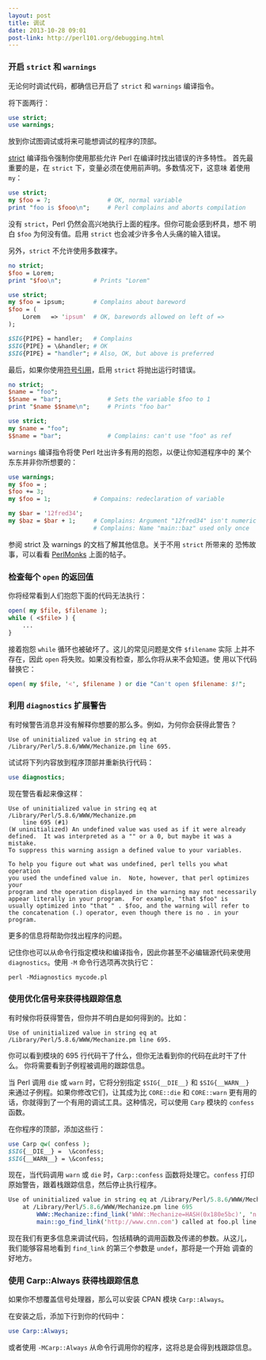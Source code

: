 ```yaml
---
layout: post
title: 调试
date: 2013-10-28 09:01
post-link: http://perl101.org/debugging.html
---
```


### 开启 `strict` 和 `warnings`

无论何时调试代码，都确信已开启了 `strict` 和 `warnings` 编译指令。

将下面两行：

```perl
use strict;
use warnings;
```

放到你试图调试或将来可能想调试的程序的顶部。

[strict][s] 编译指令强制你使用那些允许 Perl 在编译时找出错误的许多特性。
首先最重要的是，在 `strict` 下，变量必须在使用前声明。多数情况下，这意味
着使用 `my`：

```perl
use strict;
my $foo = 7;                # OK, normal variable
print "foo is $fooo\n";     # Perl complains and aborts compilation
```

没有 `strict`，Perl 仍然会高兴地执行上面的程序。但你可能会感到杯具，想不
明白 `$foo` 为何没有值。启用 `strict` 也会减少许多令人头痛的输入错误。

另外，`strict` 不允许使用多数裸字。

```perl
no strict;
$foo = Lorem;
print "$foo\n";         # Prints "Lorem"

use strict;
my $foo = ipsum;        # Complains about bareword
$foo = (
    Lorem   => 'ipsum'  # OK, barewords allowed on left of =>
);

$SIG{PIPE} = handler;   # Complains
$SIG{PIPE} = \&handler; # OK
$SIG{PIPE} = "handler"; # Also, OK, but above is preferred
```

最后，如果你使用[符号引用][r]，启用 `strict` 将抛出运行时错误。

```perl
no strict;
$name = "foo";
$$name = "bar";             # Sets the variable $foo to 1
print "$name $$name\n";     # Prints "foo bar"

use strict;
my $name = "foo";
$$name = "bar";             # Complains: can't use "foo" as ref
```

`warnings` 编译指令将使 Perl 吐出许多有用的抱怨，以便让你知道程序中的
某个东东并非你所想要的：

```perl
use warnings;
my $foo = ;
$foo += 3;
my $foo = 1;            # Compains: redeclaration of variable

my $bar = '12fred34';
my $baz = $bar + 1;     # Complains: Argument "12fred34" isn't numeric
                        # Complains: Name "main::baz" used only once
```

参阅 strict 及 warnings 的文档了解其他信息。关于不用 `strict` 所带来的
恐怖故事，可以看看 [PerlMonks][m] 上面的帖子。

### 检查每个 `open` 的返回值

你将经常看到人们抱怨下面的代码无法执行：

```perl
open( my $file, $filename );
while ( <$file> ) {
    ...
}
```

接着抱怨 `while` 循环也被破坏了。这儿的常见问题是文件 `$filename` 实际
上并不存在，因此 `open` 将失败。如果没有检查，那么你将从来不会知道。使
用以下代码替换它：

```perl
open( my $file, '<', $filename ) or die "Can't open $filename: $!";
```

### 利用 `diagnostics` 扩展警告

有时候警告消息并没有解释你想要的那么多。例如，为何你会获得此警告？

```
Use of uninitialized value in string eq at /Library/Perl/5.8.6/WWW/Mechanize.pm line 695.
```

试试将下列内容放到程序顶部并重新执行代码：

```perl
use diagnostics;
```

现在警告看起来像这样：

```
Use of uninitialized value in string eq at /Library/Perl/5.8.6/WWW/Mechanize.pm
    line 695 (#1)
(W uninitialized) An undefined value was used as if it were already
defined.  It was interpreted as a "" or a 0, but maybe it was a mistake.
To suppress this warning assign a defined value to your variables.

To help you figure out what was undefined, perl tells you what operation
you used the undefined value in.  Note, however, that perl optimizes your
program and the operation displayed in the warning may not necessarily
appear literally in your program.  For example, "that $foo" is
usually optimized into "that " . $foo, and the warning will refer to
the concatenation (.) operator, even though there is no . in your
program.
```

更多的信息将帮助你找出程序的问题。

记住你也可以从命令行指定模块和编译指令，因此你甚至不必编辑源代码来使用
`diagnostics`。使用 `-M` 命令行选项再次执行它：

```perl
perl -Mdiagnostics mycode.pl
```

### 使用优化信号来获得栈跟踪信息

有时候你将获得警告，但你并不明白是如何得到的。比如：

```
Use of uninitialized value in string eq at /Library/Perl/5.8.6/WWW/Mechanize.pm line 695.
```

你可以看到模块的 695 行代码干了什么，但你无法看到你的代码在此时干了什么。
你将需要看到子例程被调用的跟踪信息。

当 Perl 调用 `die` 或 `warn` 时，它将分别指定 `$SIG{__DIE__}` 和
`$SIG{__WARN__}` 来通过子例程。如果你修改它们，让其成为比 `CORE::die` 和
`CORE::warn` 更有用的话，你就得到了一个有用的调试工具。这种情况，可以使用
`Carp` 模块的 `confess` 函数。

在你程序的顶部，添加这些行：

```perl
use Carp qw( confess );
$SIG{__DIE__} =  \&confess;
$SIG{__WARN__} = \&confess;
```

现在，当代码调用 `warn` 或 `die` 时，`Carp::confess` 函数将处理它。`confess`
打印原始警告，跟着栈跟踪信息，然后停止执行程序。

```perl
Use of uninitialized value in string eq at /Library/Perl/5.8.6/WWW/Mechanize.pm line 695.
    at /Library/Perl/5.8.6/WWW/Mechanize.pm line 695
        WWW::Mechanize::find_link('WWW::Mechanize=HASH(0x180e5bc)', 'n', 'undef') called at foo.pl line 17
        main::go_find_link('http://www.cnn.com') called at foo.pl line 8
```

现在我们有更多信息来调试代码，包括精确的调用函数及传递的参数。从这儿，
我们能够容易地看到 `find_link` 的第三个参数是 `undef`，那将是一个开始
调查的好地方。

### 使用 Carp::Always 获得栈跟踪信息

如果你不想覆盖信号处理器，那么可以安装 CPAN 模块 `Carp::Always`。

在安装之后，添加下行到你的代码中：

```perl
use Carp::Always;
```

或者使用 `-MCarp::Always` 从命令行调用你的程序，这将总是会得到栈跟踪信息。

[s]: http://perldoc.perl.org/strict.html
[r]: http://perldoc.perl.org/perlref.html#Symbolic-references
[m]: http://www.perlmonks.org/?node_id=482733

